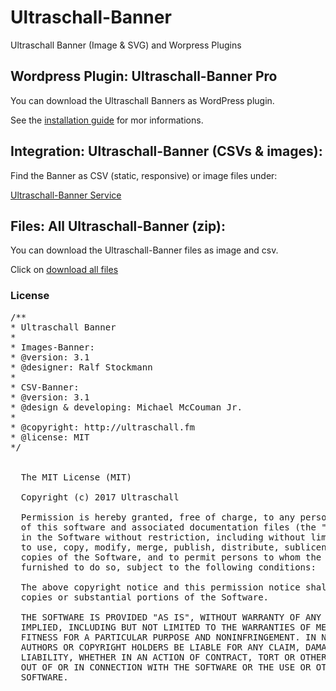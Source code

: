 # Ultraschall-Banner
Ultraschall Banner (Image & SVG) and Worpress Plugins



## Wordpress Plugin: Ultraschall-Banner Pro

You can download the Ultraschall Banners as WordPress plugin. 

See the <a href="https://github.com/Ultraschall/Ultraschall-Banner/tree/master/plugins">installation guide</a> for mor informations.

## Integration: Ultraschall-Banner (CSVs & images):

Find the Banner as CSV (static, responsive) or image files under: 

<a href="http://us-banner.wikibyte.org">Ultraschall-Banner Service</a>

## Files: All Ultraschall-Banner (zip):

You can download the Ultraschall-Banner files as image and csv.

Click on <a href="https://github.com/Ultraschall/Ultraschall-Banner/raw/master/banner/ultraschall-banner.zip">download all files</a>

### License
<pre>
/**
* Ultraschall Banner
*
* Images-Banner:
* @version: 3.1
* @designer: Ralf Stockmann
*
* CSV-Banner:
* @version: 3.1
* @design & developing: Michael McCouman Jr.
*
* @copyright: http://ultraschall.fm
* @license: MIT
*/


  The MIT License (MIT)

  Copyright (c) 2017 Ultraschall

  Permission is hereby granted, free of charge, to any person obtaining a copy
  of this software and associated documentation files (the "Software"), to deal
  in the Software without restriction, including without limitation the rights
  to use, copy, modify, merge, publish, distribute, sublicense, and/or sell
  copies of the Software, and to permit persons to whom the Software is
  furnished to do so, subject to the following conditions:

  The above copyright notice and this permission notice shall be included in all
  copies or substantial portions of the Software.

  THE SOFTWARE IS PROVIDED "AS IS", WITHOUT WARRANTY OF ANY KIND, EXPRESS OR
  IMPLIED, INCLUDING BUT NOT LIMITED TO THE WARRANTIES OF MERCHANTABILITY,
  FITNESS FOR A PARTICULAR PURPOSE AND NONINFRINGEMENT. IN NO EVENT SHALL THE
  AUTHORS OR COPYRIGHT HOLDERS BE LIABLE FOR ANY CLAIM, DAMAGES OR OTHER
  LIABILITY, WHETHER IN AN ACTION OF CONTRACT, TORT OR OTHERWISE, ARISING FROM,
  OUT OF OR IN CONNECTION WITH THE SOFTWARE OR THE USE OR OTHER DEALINGS IN THE
  SOFTWARE.
  </pre>
